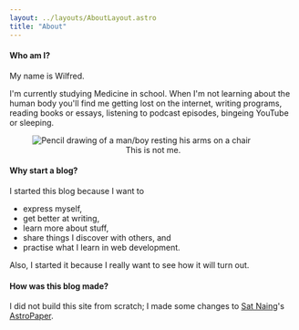 ```yaml
---
layout: ../layouts/AboutLayout.astro
title: "About"
---
```


#### Who am I?

My name is Wilfred.

I'm currently studying Medicine in school. When I'm not learning about the human body you'll find me getting lost on the internet, writing programs, reading books or essays, listening to podcast episodes, bingeing YouTube  or sleeping.

<div>
  <figure>
    <img src="/assets/picture.jpg" class="sm:w-1/2 mx-auto" alt="Pencil drawing of a man/boy resting his arms on a chair">
    <figcaption style="text-align: center">This is not me.</figcaption>
  </figure>
</div>

#### Why start a blog?

I started this blog because I want to

- express myself,
- get better at writing,
- learn more about stuff,
- share things I discover with others, and
- practise what I learn in web development.

Also, I started it because I really want to see how it will turn out.

#### How was this blog made?

I did not build this site from scratch; I made some changes to [Sat Naing](https://github.com/satnaing)'s [AstroPaper](https://astro.build/themes/details/astro-paper/).
